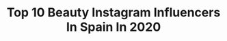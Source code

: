 ---
title: Top 10 Beauty Instagram Influencers In Spain In 2020
description: >-
  Find top beauty Instagram influencers in Spain in 2020. Most popular hashtags: #yomequedoencasa #fashion #blogger #ootd.
platform: Instagram
profiles:
  - username: "jenniferora"
    fullname: >-
      J E N N I F E R  O R T I Z
    location: "Spain"
    followers: 223835
    engagement: 1019
    commentsToLikes: 0.615865
    avatar: "https://scontent-lhr8-1.cdninstagram.com/v/t51.2885-19/s320x320/80343929_643851216357799_4391431569978425344_n.jpg?_nc_ht=scontent-lhr8-1.cdninstagram.com&_nc_ohc=80suVMu8HcsAX86A8Jn&oh=454a4806b4df068726ce36150e6d3718&oe=5EBB3BC1"
    verified: true
    hashtags: "#yomequedoencasa, #stayhome, #quarantine, #spain"
  - username: "alegnaslife"
    fullname: >-
      Angiie
    location: "Spain"
    followers: 9807
    engagement: 1214
    commentsToLikes: 0.106438
    avatar: "https://scontent-amt2-1.cdninstagram.com/v/t51.2885-19/s320x320/56974012_2385620361482165_392814496256622592_n.jpg?_nc_ht=scontent-amt2-1.cdninstagram.com&_nc_ohc=9z-E-Je_CwkAX_qLw8B&oh=3b5c19b79cb2553e8004697a4268b856&oe=5EB7F006"
    verified: false
    hashtags: "#vintage, #different, #pintadoamano, #stayhome"
  - username: "marikowskaya"
    fullname: >-
      Marikowskaya
    location: "Spain"
    followers: 64991
    engagement: 520
    commentsToLikes: 0.132226
    avatar: "https://scontent-lhr8-1.cdninstagram.com/v/t51.2885-19/s320x320/73401906_483917435536239_777925410322120704_n.jpg?_nc_ht=scontent-lhr8-1.cdninstagram.com&_nc_ohc=w-aoIYR5_fUAX-5RkfZ&oh=b3930b58939fb75ca976bdd799b7732e&oe=5EB9EE35"
    verified: false
    hashtags: "#goya2020, #makeupaddict, #blancoynegro, #eyelinertutorial"
  - username: "themakeupstatement"
    fullname: >-
      R e y e s  P i z a r r o
    location: "Spain"
    followers: 38141
    engagement: 510
    commentsToLikes: 0.119799
    avatar: "https://scontent-lhr8-1.cdninstagram.com/v/t51.2885-19/s320x320/57262952_2357085594354249_321250209277411328_n.jpg?_nc_ht=scontent-lhr8-1.cdninstagram.com&_nc_ohc=PPU2UlT751wAX9As7oP&oh=92269b1f0309a87413a9c903ee174fe4&oe=5EB8E50A"
    verified: false
    hashtags: "#udspain, #maccosmetics, #patmcgrathlabs, #udspain"
  - username: "carolinapshopper"
    fullname: >-
      Carolina De Souza
    location: "Spain"
    followers: 23016
    engagement: 547
    commentsToLikes: 0.493180
    avatar: "https://scontent-lhr8-1.cdninstagram.com/v/t51.2885-19/s320x320/56640862_1076266299250817_4857188977586733056_n.jpg?_nc_ht=scontent-lhr8-1.cdninstagram.com&_nc_ohc=bIk4_13x_LkAX9QbcWs&oh=6766c99f1c2ec7647bfd4efb88ce2791&oe=5EB94DDD"
    verified: false
    hashtags: "#moda, #blogger, #24hrswoman, #motivacion"
  - username: "heyratolina"
    fullname: >-
      Marta
    location: "Spain"
    followers: 352461
    engagement: 876
    commentsToLikes: 0.016881
    avatar: "https://scontent-lhr8-1.cdninstagram.com/v/t51.2885-19/s320x320/70241331_542074379891652_1195437909855961088_n.jpg?_nc_ht=scontent-lhr8-1.cdninstagram.com&_nc_ohc=nfiTzDO9FgkAX84G4Cy&oh=75a9e5d3eadbfcc422840ca06719c608&oe=5EBA0CA5"
    verified: false
    hashtags: "#ad, #qu"
  - username: "biancaborck"
    fullname: >-
      Bianca Borck
    location: "Spain"
    followers: 31769
    engagement: 345
    commentsToLikes: 0.456333
    avatar: "https://scontent-lht6-1.cdninstagram.com/v/t51.2885-19/s320x320/21878809_2018813298337969_4929635352064294912_n.jpg?_nc_ht=scontent-lht6-1.cdninstagram.com&_nc_ohc=n_zeoD0dH6gAX8Rphoq&oh=4f209136c1b17a397e90adda419a48d5&oe=5EB82CAE"
    verified: false
    hashtags: "#lifeplanktonelixir, #ckeveryone, #grateful, #puntadediamante"
  - username: "isanlozano"
    fullname: >-
      I. S-L.
    location: "Spain"
    followers: 11139
    engagement: 697
    commentsToLikes: 0.248038
    avatar: "https://scontent-lhr8-1.cdninstagram.com/v/t51.2885-19/s320x320/58779167_396841664242050_216975417012125696_n.jpg?_nc_ht=scontent-lhr8-1.cdninstagram.com&_nc_ohc=c4_4FXSkdR4AX9aiG0K&oh=9bd847a6b1cc12ca6265fccb66322f89&oe=5EBA1D06"
    verified: false
    hashtags: "#familytime, #prontojuntos, #furs, #styleconsultant"
  - username: "gabbyrucci"
    fullname: >-
      𝑮𝒂𝒃𝒃𝒚 𝑹𝒖𝒄𝒄𝒊 🌵𝑶𝒖𝒓𝒈𝒍𝒂𝒎.𝒄𝒐𝒎
    location: "Spain"
    followers: 17539
    engagement: 409
    commentsToLikes: 0.183904
    avatar: "https://scontent-lhr8-1.cdninstagram.com/v/t51.2885-19/s320x320/90356637_214397816467357_936325346091859968_n.jpg?_nc_ht=scontent-lhr8-1.cdninstagram.com&_nc_ohc=KOuelsjXHq8AX8ji0fe&oh=48e67b16db82776065ac47012f5193e6&oe=5EB9F8AB"
    verified: false
    hashtags: "#lips, #beautiful, #quotesenespa, #positive"
  - username: "tamarayuste"
    fullname: >-
      T A M A R A 💟
    location: "Spain"
    followers: 25230
    engagement: 348
    commentsToLikes: 0.242134
    avatar: "https://scontent-lhr8-1.cdninstagram.com/v/t51.2885-19/s320x320/23967356_1963807030527685_426487224540856320_n.jpg?_nc_ht=scontent-lhr8-1.cdninstagram.com&_nc_ohc=wCM8T6gfjIYAX_u0Pqy&oh=90fe36ededb4d3dea52d8675fea26b4f&oe=5EBC88E6"
    verified: false
    hashtags: "#hawkersco, #lancaster, #todoirabien, #holidays"
---